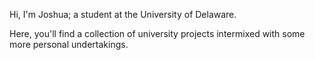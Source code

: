 Hi, I'm Joshua; a student at the University of Delaware.

Here, you'll find a collection of university projects intermixed with some more personal undertakings.
